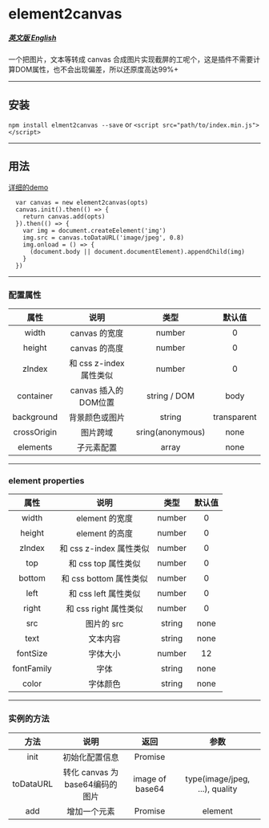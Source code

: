 # element2canvas
##### [英文版 English](https://github.com/fireflyEngineer/element2canvas)
一个把图片，文本等转成 canvas 合成图片实现截屏的工呢个，这是插件不需要计算DOM属性，也不会出现偏差，所以还原度高达99%+

---------------------

## 安装
```npm install elment2canvas --save```
or
```<script src="path/to/index.min.js"></script>```

---------------------

## 用法
[详细的demo](https://github.com/fireflyEngineer/element2canvas/tree/master/example/demo)
```
  var canvas = new element2canvas(opts)
  canvas.init().then(() => {
    return canvas.add(opts)
  }).then(() => {
    var img = document.createEelement('img')
    img.src = canvas.toDataURL('image/jpeg', 0.8)
    img.onload = () => {
      (document.body || document.documentElement).appendChild(img)
    }
  }) 
```
--------
### 配置属性

| 属性 | 说明 | 类型 | 默认值
| :-: | :-: | :-: | :-: |
| width | canvas 的宽度 | number | 0 |
| height | canvas 的高度 | number | 0 |
| zIndex | 和 css z-index 属性类似 | number | 0 |
| container | canvas 插入的DOM位置 | string / DOM | body|
| background | 背景颜色或图片 | string | transparent |
| crossOrigin | 图片跨域 | sring(anonymous) | none |
| elements | 子元素配置 | array | none |

---------------------
### element properties

| 属性 | 说明 | 类型 | 默认值
| :-: | :-: | :-: | :-: |
| width | element 的宽度 | number | 0 |
| height | element 的高度 | number | 0 |
| zIndex | 和 css z-index 属性类似 | number | 0 |
| top |  和 css top 属性类似 | number | 0 |
| bottom |  和 css bottom 属性类似 | number | 0 |
| left |  和 css left 属性类似 | number | 0 |
| right |  和 css right 属性类似 | number | 0 |
| src | 图片的 src | string | none |
| text | 文本内容 | string | none |
| fontSize | 字体大小 | number | 12 |
| fontFamily | 字体 | string | none |
| color | 字体颜色 | string | none |

---------------

### 实例的方法
| 方法 | 说明 | 返回 | 参数 |
| :-: | :-: | :-: | :-: |
| init | 初始化配置信息 | Promise |
| toDataURL | 转化 canvas 为base64编码的图片 | image of base64 | type(image/jpeg, ...), quality |
| add | 增加一个元素 | Promise | element |